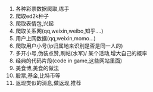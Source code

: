 1. 各种彩票数据爬取,练手
2. 爬取ed2k种子
3. 爬取表情包,兴起
4. 爬取关系网(qq,weixin,weibo,知乎....)
5. 用户上网数据(qq,weixin,momo...)
6. 爬取用户小号(ip归属地来识别是否是同一人的)
7. 多开小号,伪装点赞,刷帖(水军)/ 某个活动,增大自己的概率
8. 经典的代码片段(code in game,这些网站里面)
9. 美食博,美食的做法
10. 股票,基金,比特币等
11. 返现类似的消息,做返现,推荐